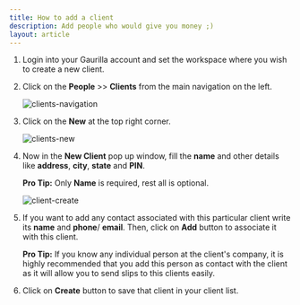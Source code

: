 ```yaml
---
title: How to add a client
description: Add people who would give you money ;)
layout: article
---
```

1. Login into your Gaurilla account and set the workspace where you wish to create a new client.

2. Click on the **People** >> **Clients** from the main navigation on the left.
	
	![clients-navigation]()

3. Click on the **New** at the top right corner.

	![clients-new]()

4. Now in the **New Client** pop up window, fill the **name** and other details like **address**, **city**, **state** and **PIN**.
	
	**Pro Tip:** Only **Name** is required, rest all is optional.

	![client-create]()

5. If you want to add any contact associated with this particular client write its **name** and **phone**/ **email**. Then, click on **Add** button to associate it with this client.
	
	**Pro Tip:** If you know any individual person at the client's company, it is highly recommended that you add this person as contact with the client as it will allow you to send slips to this clients easily.

6. Click on **Create** button to save that client in your client list.